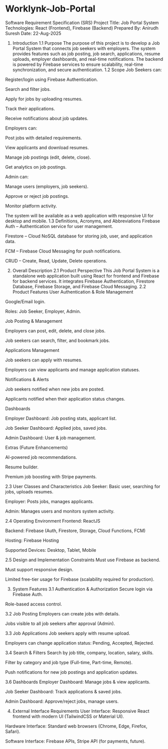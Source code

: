 # Worklynk-Job-Portal
 Software Requirement Specification (SRS)
Project Title: Job Portal System
 Technologies: React (Frontend), Firebase (Backend)
 Prepared By: Anirudh Suresh
 Date: 22-Aug-2025

1. Introduction
1.1 Purpose
The purpose of this project is to develop a Job Portal System that connects job seekers with employers. The system provides features such as job posting, job search, applications, resume uploads, employer dashboards, and real-time notifications. The backend is powered by Firebase services to ensure scalability, real-time synchronization, and secure authentication.
1.2 Scope
Job Seekers can:


Register/login using Firebase Authentication.


Search and filter jobs.


Apply for jobs by uploading resumes.


Track their applications.


Receive notifications about job updates.


Employers can:


Post jobs with detailed requirements.


View applicants and download resumes.


Manage job postings (edit, delete, close).


Get analytics on job postings.


Admin can:


Manage users (employers, job seekers).


Approve or reject job postings.


Monitor platform activity.


The system will be available as a web application with responsive UI for desktop and mobile.
1.3 Definitions, Acronyms, and Abbreviations
Firebase Auth – Authentication service for user management.


Firestore – Cloud NoSQL database for storing job, user, and application data.


FCM – Firebase Cloud Messaging for push notifications.


CRUD – Create, Read, Update, Delete operations.



2. Overall Description
2.1 Product Perspective
This Job Portal System is a standalone web application built using React for frontend and Firebase for backend services. It integrates Firebase Authentication, Firestore Database, Firebase Storage, and Firebase Cloud Messaging.
2.2 Product Features
User Authentication & Role Management


Google/Email login.


Roles: Job Seeker, Employer, Admin.


Job Posting & Management


Employers can post, edit, delete, and close jobs.


Job seekers can search, filter, and bookmark jobs.


Applications Management


Job seekers can apply with resumes.


Employers can view applicants and manage application statuses.


Notifications & Alerts


Job seekers notified when new jobs are posted.


Applicants notified when their application status changes.


Dashboards


Employer Dashboard: Job posting stats, applicant list.


Job Seeker Dashboard: Applied jobs, saved jobs.


Admin Dashboard: User & job management.


Extras (Future Enhancements)


AI-powered job recommendations.


Resume builder.


Premium job boosting with Stripe payments.


2.3 User Classes and Characteristics
Job Seeker: Basic user, searching for jobs, uploads resumes.


Employer: Posts jobs, manages applicants.


Admin: Manages users and monitors system activity.


2.4 Operating Environment
Frontend: ReactJS


Backend: Firebase (Auth, Firestore, Storage, Cloud Functions, FCM)


Hosting: Firebase Hosting


Supported Devices: Desktop, Tablet, Mobile


2.5 Design and Implementation Constraints
Must use Firebase as backend.


Must support responsive design.


Limited free-tier usage for Firebase (scalability required for production).



3. System Features
3.1 Authentication & Authorization
Secure login via Firebase Auth.


Role-based access control.


3.2 Job Posting
Employers can create jobs with details.


Jobs visible to all job seekers after approval (Admin).


3.3 Job Applications
Job seekers apply with resume upload.


Employers can change application status: Pending, Accepted, Rejected.


3.4 Search & Filters
Search by job title, company, location, salary, skills.


Filter by category and job type (Full-time, Part-time, Remote).


Push notifications for new job postings and application updates.


3.6 Dashboards
Employer Dashboard: Manage jobs & view applicants.


Job Seeker Dashboard: Track applications & saved jobs.


Admin Dashboard: Approve/reject jobs, manage users.





4. External Interface Requirements
User Interface: Responsive React frontend with modern UI (TailwindCSS or Material UI).


Hardware Interface: Standard web browsers (Chrome, Edge, Firefox, Safari).


Software Interface: Firebase APIs, Stripe API (for payments, future).



